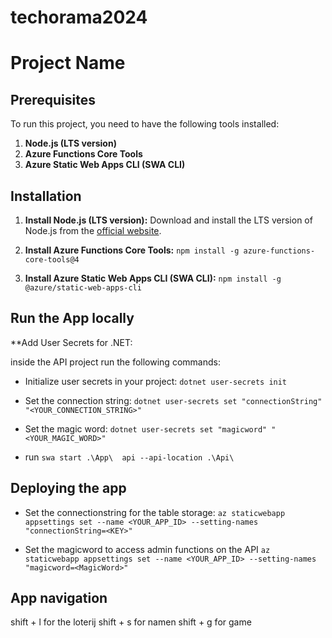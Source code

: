 # techorama2024

# Project Name

## Prerequisites

To run this project, you need to have the following tools installed:

1. **Node.js (LTS version)**
2. **Azure Functions Core Tools**
3. **Azure Static Web Apps CLI (SWA CLI)**

## Installation

1. **Install Node.js (LTS version):**
   Download and install the LTS version of Node.js from the [official website](https://nodejs.org/).

2. **Install Azure Functions Core Tools:**
   `npm install -g azure-functions-core-tools@4` 

3. **Install Azure Static Web Apps CLI (SWA CLI):**
   `npm install -g @azure/static-web-apps-cli`

## Run the App locally 
   **Add User Secrets for .NET:

   inside the API project run the following commands:

   - Initialize user secrets in your project:
      `dotnet user-secrets init`

   - Set the connection string:
      `dotnet user-secrets set "connectionString" "<YOUR_CONNECTION_STRING>"`

   - Set the magic word:
      `dotnet user-secrets set "magicword" "<YOUR_MAGIC_WORD>"`
 
 - run `swa start .\App\  api --api-location .\Api\`

## Deploying the app
 - Set the connectionstring for the table storage:
 `az staticwebapp appsettings set --name <YOUR_APP_ID> --setting-names "connectionString=<KEY>"`

 - Set the magicword to access admin functions on the API
 `az staticwebapp appsettings set --name <YOUR_APP_ID> --setting-names "magicword=<MagicWord>"`


 ## App navigation

 shift + l for the loterij
 shift + s for namen
 shift + g for game

